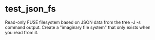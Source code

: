 # test_json_fs
Read-only FUSE filesystem based on JSON data from the tree -J -s command output. Create a "imaginary file system" that only exists when you read from it.
